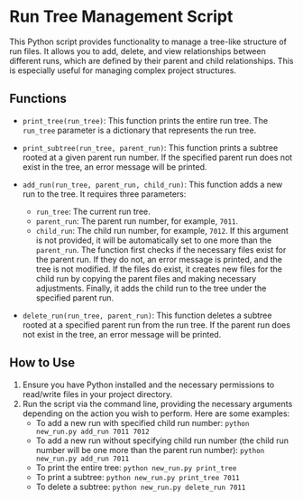# Run Tree Management Script

This Python script provides functionality to manage a tree-like structure of run files. It allows you to add, delete, and view relationships between different runs, which are defined by their parent and child relationships. This is especially useful for managing complex project structures.

## Functions

- `print_tree(run_tree)`: This function prints the entire run tree. The `run_tree` parameter is a dictionary that represents the run tree.

- `print_subtree(run_tree, parent_run)`: This function prints a subtree rooted at a given parent run number. If the specified parent run does not exist in the tree, an error message will be printed.

- `add_run(run_tree, parent_run, child_run)`: This function adds a new run to the tree. It requires three parameters:
    - `run_tree`: The current run tree.
    - `parent_run`: The parent run number, for example, `7011`.
    - `child_run`: The child run number, for example, `7012`. If this argument is not provided, it will be automatically set to one more than the `parent_run`.
    The function first checks if the necessary files exist for the parent run. If they do not, an error message is printed, and the tree is not modified. If the files do exist, it creates new files for the child run by copying the parent files and making necessary adjustments. Finally, it adds the child run to the tree under the specified parent run.

- `delete_run(run_tree, parent_run)`: This function deletes a subtree rooted at a specified parent run from the run tree. If the parent run does not exist in the tree, an error message will be printed.

## How to Use

1. Ensure you have Python installed and the necessary permissions to read/write files in your project directory.
2. Run the script via the command line, providing the necessary arguments depending on the action you wish to perform. Here are some examples:
    - To add a new run with specified child run number: `python new_run.py add_run 7011 7012`
    - To add a new run without specifying child run number (the child run number will be one more than the parent run number): `python new_run.py add_run 7011`
    - To print the entire tree: `python new_run.py print_tree`
    - To print a subtree: `python new_run.py print_tree 7011`
    - To delete a subtree: `python new_run.py delete_run 7011`
